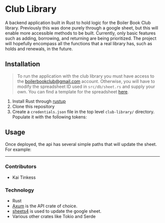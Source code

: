 # Club Library

A backend application built in Rust to hold logic for the Boiler Book Club library. Previously this was done purely through a google sheet, but this will enable more accessible methods to be built. Currently, only basic features such as adding, borrowing, and returning are being prioritized. The project will hopefully encompass all the functions that a real library has, such as holds and renewals, in the future.

## Installation

> To run the application with the club library you must have access to the boilerbookclub@gmail.com account. Otherwise, you will have to modify the spreadsheet ID used in `src/db/sheet.rs` and supply your own. You can find a template for the spreadsheet [here](https://docs.google.com/spreadsheets/d/1zr16x_9DHDppHz_tXc_1W8a4QVUJyUR2r_BO5be-beU/edit?usp=sharing). 

1. Install Rust through [rustup](https://rustup.rs)
2. Clone this repository
3. Create a `credentials.json` file in the top level `club-library/` directory. Populate it with the following tokens:

## Usage

Once deployed, the api has several simple paths that will update the sheet. For example:

----
### Contributors

- Kai Tinkess

### Technology

- Rust
- [Axum](https://crates.io/crates/axum) is the API crate of choice.
- [sheets4](https://crates.io/crates/google-sheets4) is used to update the google sheet.
- Various other crates like Tokio and Serde






